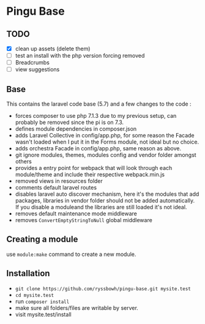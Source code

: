 # Pingu Base

## TODO
- [x] clean up assets (delete them)
- [ ] test an install with the php version forcing removed
- [ ] Breadcrumbs
- [ ] view suggestions

## Base
This contains the laravel code base (5.7) and a few changes to the code :

- forces composer to use php 7.1.3 due to my previous setup, can probably be removed since the pi is on 7.3.
- defines module dependencies in composer.json
- adds Laravel Collective in config/app.php, for some reason the Facade wasn't loaded when I put it in the Forms module, not ideal but no choice.
- adds orchestra Facade in config/app.php, same reason as above.
- git ignore modules, themes, modules config and vendor folder amongst others
- provides a entry point for webpack that will look through each module/theme and include their respective webpack.min.js
- removed views in resources folder
- comments default laravel routes
- disables laravel auto discover mechanism, here it's the modules that add packages, libraries in vendor folder should not be added automatically. If you disable a moduleand the libraries are still loaded it's not ideal.
- removes default maintenance mode middleware
- removes `ConvertEmptyStringToNull` global middleware

## Creating a module
use `module:make` command to create a new module.

## Installation

- `git clone https://github.com/ryssbowh/pingu-base.git mysite.test`
- `cd mysite.test`
- run `composer install`
- make sure all folders/files are writable by server.
- visit mysite.test/install